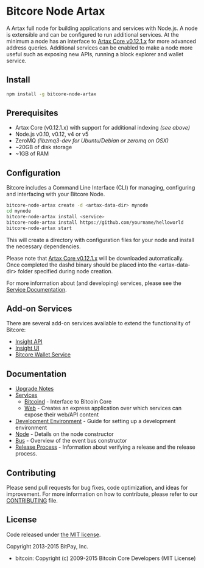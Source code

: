 Bitcore Node Artax
============

A Artax full node for building applications and services with Node.js. A node is extensible and can be configured to run additional services. At the minimum a node has an interface to [Artax Core v0.12.1.x](https://github.com/yoyaeArtax/artax/tree/v0.12.1.x) for more advanced address queries. Additional services can be enabled to make a node more useful such as exposing new APIs, running a block explorer and wallet service.

## Install

```bash
npm install -g bitcore-node-artax
```

## Prerequisites

- Artax Core (v0.12.1.x) with support for additional indexing *(see above)*
- Node.js v0.10, v0.12, v4 or v5
- ZeroMQ *(libzmq3-dev for Ubuntu/Debian or zeromq on OSX)*
- ~20GB of disk storage
- ~1GB of RAM

## Configuration

Bitcore includes a Command Line Interface (CLI) for managing, configuring and interfacing with your Bitcore Node.

```bash
bitcore-node-artax create -d <artax-data-dir> mynode
cd mynode
bitcore-node-artax install <service>
bitcore-node-artax install https://github.com/yourname/helloworld
bitcore-node-artax start
```

This will create a directory with configuration files for your node and install the necessary dependencies.

Please note that [Artax Core v0.12.1.x](https://github.com/yoyaeArtax/artax/tree/v0.12.1.x) will be downloaded automatically. Once completed the dashd binary should be placed into the &lt;artax-data-dir&gt; folder specified during node creation.

For more information about (and developing) services, please see the [Service Documentation](docs/services.md).

## Add-on Services

There are several add-on services available to extend the functionality of Bitcore:

- [Insight API](https://github.com/yoyaeArtax/insight-api-artax/tree/master)
- [Insight UI](https://github.com/yoyaeArtax/insight-ui-artax/tree/master)
- [Bitcore Wallet Service](https://github.com/yoyaeArtax/bitcore-wallet-service/tree/master)

## Documentation

- [Upgrade Notes](docs/upgrade.md)
- [Services](docs/services.md)
  - [Bitcoind](docs/services/bitcoind.md) - Interface to Bitcoin Core
  - [Web](docs/services/web.md) - Creates an express application over which services can expose their web/API content
- [Development Environment](docs/development.md) - Guide for setting up a development environment
- [Node](docs/node.md) - Details on the node constructor
- [Bus](docs/bus.md) - Overview of the event bus constructor
- [Release Process](docs/release.md) - Information about verifying a release and the release process.

## Contributing

Please send pull requests for bug fixes, code optimization, and ideas for improvement. For more information on how to contribute, please refer to our [CONTRIBUTING](https://github.com/bitpay/bitcore/blob/master/CONTRIBUTING.md) file.

## License

Code released under [the MIT license](https://github.com/bitpay/bitcore-node-artax/blob/master/LICENSE).

Copyright 2013-2015 BitPay, Inc.

- bitcoin: Copyright (c) 2009-2015 Bitcoin Core Developers (MIT License)
